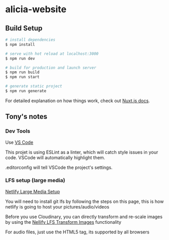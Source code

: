 # alicia-website

## Build Setup

```bash
# install dependencies
$ npm install

# serve with hot reload at localhost:3000
$ npm run dev

# build for production and launch server
$ npm run build
$ npm run start

# generate static project
$ npm run generate
```

For detailed explanation on how things work, check out [Nuxt.js docs](https://nuxtjs.org).



## Tony's notes

### Dev Tools
Use [VS Code](https://code.visualstudio.com/download)

This projet is using ESLint as a linter, which will catch style issues in your code. VSCode will automatically highlight them.

.editorconfig will tell VSCode the project's settings.

### LFS setup (large media)

[Netlify Large Media Setup](https://docs.netlify.com/large-media/setup/)

You will need to install git lfs by following the steps on this page, this is how netlify is going to host your pictures/audio/videos

Before you use Cloudinary, you can directly transform and re-scale images by using the [Nellify LFS Transform Images](https://docs.netlify.com/large-media/transform-images/) functionality

For audio files, just use the [<audio></audio>](https://developer.mozilla.org/en-US/docs/Web/HTML/Element/audio) HTML5 tag, its supported by all browsers